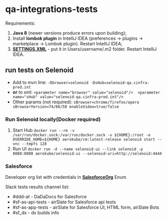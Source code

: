 
# qa-integrations-tests

Requirements:
1. **Java 8** (newer versions produce errors upon building);
2. Install **lombok plugin** in IntelliJ IDEA (preferences -> plugins -> marketplace -> Lombok plugin). Restart IntelliJ IDEA;
3. [**SETTINGS.XML**](https://github.com/airslateinc/qa-integrations-tests/blob/master/src/test/resources/conf/settings.xml) - put it in Users/username/.m2 folder. Restart IntelliJ IDEA.


## run tests on Selenoid

- Add to mvn line: ```-Dbrowser=selenoid -DsHub=selenoid-qa.cinfra-prod.int```
- **or** to xml: ```<parameter name="browser" value="selenoid"/>  <parameter name="sHub" value="selenoid-qa.cinfra-prod.int"/>```
- Other params (not required): ```sBrowser=chrome/firefox/opera sBrowserVersion=74/66/58 enableVideo=true/false```

### Run Selenoid locally(Docker required) 

1. Start Hub
```docker run --rm -v /var/run/docker.sock:/var/run/docker.sock -v ${HOME}:/root -e OVERRIDE_HOME=${HOME} aerokube/cm:latest-release selenoid start --vnc --tmpfs 128 ```
2. Run UI
```docker run -d --name selenoid-ui --link selenoid -p 8080:8080 aerokube/selenoid-ui --selenoid-uri=http://selenoid:4444```

### Salesforce 

Developer org list with credentials in [**SalesforceOrg**](https://github.com/airslateinc/qa-integrations-tests/blob/master/src/main/java/data/salesforce/SalesforceOrg.java) Enum

Slack tests results channel list: 
- #ddd-at - DaDaDocs for Salesforce 
- #sf-as-api-tests - airSlate for Salesforce api tests
- #sf-as-app-tests - airSlate for Salesforce UI, HTML form, airSlate Bots
- #sf_dx - dx builds info

